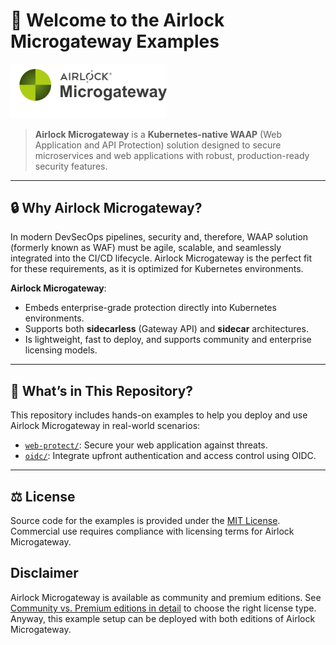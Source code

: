 # 🚀 Welcome to the Airlock Microgateway Examples

<p align="left">
  <img src="https://raw.githubusercontent.com/airlock/microgateway/main/media/Microgateway_Labeled_AlignRight.svg" alt="Microgateway Logo" width="250">
</p>

> **Airlock Microgateway** is a **Kubernetes-native WAAP** (Web Application and API Protection) solution designed to secure microservices and web applications with robust, production-ready security features.

---

## 🔒 Why Airlock Microgateway?

In modern DevSecOps pipelines, security and, therefore, WAAP solution (formerly known as WAF) must be agile, scalable, and seamlessly integrated into the CI/CD lifecycle.
Airlock Microgateway is the perfect fit for these requirements, as it is optimized for Kubernetes environments.

 **Airlock Microgateway**:

- Embeds enterprise-grade protection directly into Kubernetes environments.
- Supports both **sidecarless** (Gateway API) and **sidecar** architectures.
- Is lightweight, fast to deploy, and supports community and enterprise licensing models.

---

## 📂 What’s in This Repository?

This repository includes hands-on examples to help you deploy and use Airlock Microgateway in real-world scenarios:

- [`web-protect/`](./web-protect): Secure your web application against threats.
- [`oidc/`](./oidc): Integrate upfront authentication and access control using OIDC.

---

## ⚖️ License

Source code for the examples is provided under the [MIT License](./LICENSE). Commercial use requires compliance with licensing terms for Airlock Microgateway.


## Disclaimer
Airlock Microgateway is available as community and premium editions. See [Community vs. Premium editions in detail](https://docs.airlock.com/microgateway/latest/#data/1675772882054.html) to choose the right license type. Anyway, this example setup can be deployed with both editions of Airlock Microgateway.
